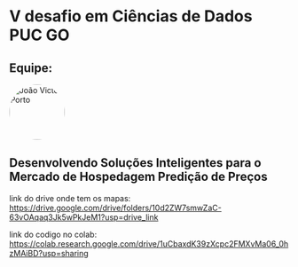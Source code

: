 # V desafio em Ciências de Dados PUC GO

## Equipe:

<style>
.perfil-img {
  width: 100px;
  height: 100px; 
  border-radius: 50%;
}
</style>

<img src="https://avatars.githubusercontent.com/u/98399932?v=4" alt="João Victor Porto" class="perfil-img">



## Desenvolvendo Soluções Inteligentes para o Mercado de Hospedagem Predição de Preços

link do drive onde tem os mapas: https://drive.google.com/drive/folders/10d2ZW7smwZaC-63vOAqaq3Jk5wPkJeM1?usp=drive_link

link do codigo no colab: https://colab.research.google.com/drive/1uCbaxdK39zXcpc2FMXvMa06_0hzMAiBD?usp=sharing
